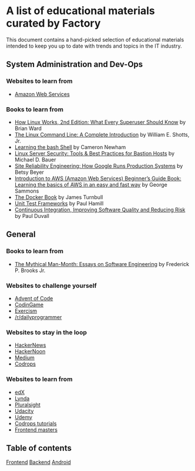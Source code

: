 # A list of educational materials curated by Factory

This document contains a hand-picked selection of educational materials intended to keep you up to date with trends and topics in the IT industry.

## System Administration and Dev-Ops

### Websites to learn from

* [Amazon Web Services](https://www.amazon.com/Amazon-Web-Services/e/B007R6MVQ6)

### Books to learn from

* [How Linux Works, 2nd Edition: What Every Superuser Should Know](https://www.amazon.com/How-Linux-Works-2nd-Superuser/dp/1593275676/ref=sr_1_1?s=books&ie=UTF8&qid=1523959656&sr=1-1&keywords=How+Linux+Works%2C+2nd+Edition%3A+What+Every+Superuser+Should+Know+-+Brian+Ward) by Brian Ward
* [The Linux Command Line: A Complete Introduction](https://www.amazon.com/Linux-Command-Line-Complete-Introduction/dp/1593273894/ref=sr_1_1?s=books&ie=UTF8&qid=1523959723&sr=1-1&keywords=The+Linux+Command+Line%3A+A+Complete+Introduction-+William+E.+Shotts%2C+Jr.) by William E. Shotts, Jr.
* [Learning the bash Shell](https://www.amazon.com/Learning-bash-Shell-Programming-Nutshell/dp/0596009658/ref=sr_1_1?s=books&ie=UTF8&qid=1523959818&sr=1-1&keywords=Learning+the+bash+Shell+-+Cameron+Newham) by Cameron Newham
* [Linux Server Security: Tools & Best Practices for Bastion Hosts](https://www.amazon.com/Linux-Server-Security-Practices-Bastion/dp/0596006705/ref=sr_1_1?s=books&ie=UTF8&qid=1523959848&sr=1-1&keywords=Linux+Server+Security%3A+Tools+%26+Best+Practices+for+Bastion+Hosts+-+Michael+D.+Bauer) by Michael D. Bauer
* [Site Reliability Engineering: How Google Runs Production Systems](https://www.amazon.com/Site-Reliability-Engineering-Production-Systems/dp/149192912X/ref=sr_1_1?s=books&ie=UTF8&qid=1523959869&sr=1-1&keywords=Site+Reliability+Engineering%3A+How+Google+Runs+Production+Systems+-+Betsy+Beyer) by Betsy Beyer
* [Introduction to AWS (Amazon Web Services) Beginner’s Guide Book: Learning the basics of AWS in an easy and fast way](https://www.amazon.com/Introduction-Amazon-Services-Beginners-Guide/dp/1539751953/ref=sr_1_1?s=books&ie=UTF8&qid=1523959905&sr=1-1&keywords=introduction+to+AWS+%28Amazon+Web+Services%29+Beginner%E2%80%99s+Guide+Book%3A+Learning+the+basics+of+AWS+in+an+easy+and+fast+way+-+George+Sammons) by George Sammons
* [The Docker Book](https://www.amazon.com/Docker-Book-Containerization-new-virtualization-ebook/dp/B00LRROTI4/ref=sr_1_1?s=books&ie=UTF8&qid=1523959927&sr=1-1&keywords=The+Docker+Book+-+James+Turnbull) by James Turnbull
* [Unit Test Frameworks](https://www.amazon.com/Unit-Test-Frameworks-Paul-Hamill/dp/0596006896/ref=sr_1_1?s=books&ie=UTF8&qid=1523959950&sr=1-1&keywords=Unit+Test+Frameworks+-+Paul+Hamill) by Paul Hamill
* [Continuous Integration, Improving Software Quality and Reducing Risk](https://www.amazon.com/Continuous-Integration-Improving-Software-Reducing/dp/0321336380/ref=sr_1_1?s=books&ie=UTF8&qid=1523959971&sr=1-1&keywords=Continuous+Integration%2C+Improving+Software+Quality+and+Reducing+Risk+-+Paul+Duvall) by Paul Duvall


## General

### Books to learn from

* [The Mythical Man-Month: Essays on Software Engineering](https://www.amazon.com/Mythical-Man-Month-Software-Engineering-Anniversary/dp/0201835959) by Frederick P. Brooks Jr.

### Websites to challenge yourself

* [Advent of Code](https://adventofcode.com/)
* [CodinGame](https://www.codingame.com)
* [Exercism](http://exercism.io/)
* [/r/dailyprogrammer](https://www.reddit.com/r/dailyprogrammer/)

### Websites to stay in the loop

* [HackerNews](https://news.ycombinator.com/)
* [HackerNoon](https://hackernoon.com/)
* [Medium](https://medium.com/)
* [Codrops](https://tympanus.net/codrops/collective/)

### Websites to learn from

* [edX](https://www.edx.org/)
* [Lynda](https://www.lynda.com/)
* [Pluralsight](https://www.pluralsight.com/)
* [Udacity](https://eu.udacity.com/)
* [Udemy](https://www.udemy.com/)
* [Codrops tutorials](https://tympanus.net/codrops/category/tutorials/)
* [Frontend masters](https://frontendmasters.com/books/front-end-handbook/2018/)

## Table of contents

[Frontend](frontend.md)
[Backend](backend.md)
[Android](android.md)

